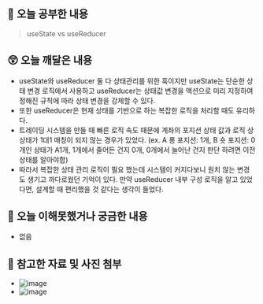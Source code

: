 ## 📝 오늘 공부한 내용
> useState vs useReducer

## 😲 오늘 깨달은 내용
-  useState와 useReducer 둘 다 상태관리를 위한 훅이지만 useState는 단순한 상태 변경 로직에서 사용하고 useReducer는 상태값 변경을 액션으로 미리 지정하여 정해진 규칙에 따라 상태 변경을 강제할 수 있다.
- 또한 useReducer은 현재 상태를 기반으로 하는 복잡한 로직을 처리할 때도 유리하다.
- 트레이딩 시스템을 만들 때 빠른 로직 속도 때문에 계좌의 포지션 상태 값과 로직 상 상태가 1대1 매칭이 되지 않는 경우가 있었다. (ex. A 롱 포지션: 1개, B 숏 포지션: 0개인 상태가 A1개, 1개에서 줄어든 건지 0개, 0개에서 늘어난 건지 판단 하려면 이전 상태를 알아야함) 
- 따라서 복잡한 상태 관리 로직이 필요 했는데 시스템이 커지다보니 원치 않는 변경도 생기고 까다로웠던 기억이 있다. 만약 useReducer 내부 구성 로직을 알고 있었다면, 설계할 때 편리했을 것 같다는 생각이 들었다.  

## 🥲 오늘 이해못했거나 궁금한 내용
- 없음
   
## 📁 참고한 자료 및 사진 첨부
- ![image](https://github.com/user-attachments/assets/765ab30f-e237-4b65-80fc-7b7354af0692)
- ![image](https://github.com/user-attachments/assets/bf045468-263c-4d3d-be1e-7ce35c6a33ae)
